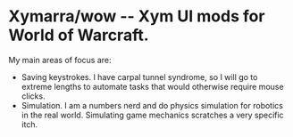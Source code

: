 # Xymarra/wow -- Xym UI mods for World of Warcraft.

My main areas of focus are:

*   Saving keystrokes. I have carpal tunnel syndrome, so I will go to extreme lengths to automate tasks that would otherwise require mouse clicks.
*   Simulation. I am a numbers nerd and do physics simulation for robotics in the real world. Simulating game mechanics scratches a very specific itch.
